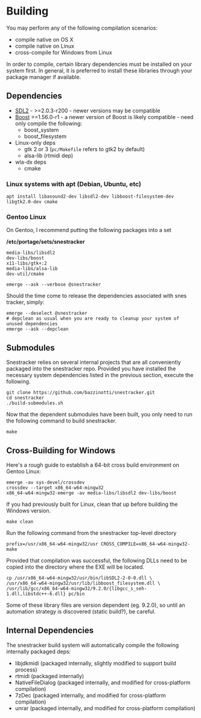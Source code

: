 Building
========
You may perform any of the following compilation scenarios:

- compile native on OS X
- compile native on Linux
- cross-compile for Windows from Linux

In order to compile, certain library dependencies must be installed on your system first. In general, it is preferred to install these libraries through your package manager if available.

Dependencies
------------

- [SDL2](https://www.libsdl.org/download-2.0.php) - >=2.0.3-r200 - newer versions may be compatible
- [Boost](http://www.boost.org/users/history/ "Boost") >=1.56.0-r1 - a newer version of Boost is likely compatible - need only compile the following: 
  - boost\_system
  - boost\_filesystem
- Linux-only deps
  - gtk 2 or 3 (`pc/Makefile` refers to gtk2 by default)
  - alsa-lib (rtmidi dep)
- wla-dx deps
  - cmake

### Linux systems with apt (Debian, Ubuntu, etc)

```
apt install libasound2-dev libsdl2-dev libboost-filesystem-dev libgtk2.0-dev cmake
```

### Gentoo Linux

On Gentoo, I recommend putting the following packages into a set

**/etc/portage/sets/snestracker**

```
media-libs/libsdl2
dev-libs/boost
x11-libs/gtk+:2
media-libs/alsa-lib
dev-util/cmake
```

```
emerge --ask --verbose @snestracker
```

Should the time come to release the dependencies associated with snes
tracker, simply:

```
emerge --deselect @snestracker
# depclean as usual when you are ready to cleanup your system of unused dependencies
emerge --ask --depclean
```


Submodules
----------

Snestracker relies on several internal projects that are all conveniently packaged into the snestracker repo. Provided you have installed the necessary system dependencies listed in the previous section, execute the following.

```
git clone https://github.com/bazzinotti/snestracker.git
cd snestracker
./build-submodules.sh
```

Now that the dependent submodules have been built, you only need to run the following command to build snestracker.

```
make
```

Cross-Building for Windows
--------------------------

Here's a rough guide to establish a 64-bit cross build environment on Gentoo Linux:

```
emerge -av sys-devel/crossdev
crossdev --target x86_64-w64-mingw32
x86_64-w64-mingw32-emerge -av media-libs/libsdl2 dev-libs/boost
```

If you had previously built for Linux, clean that up before building the Windows version.

```
make clean
```

Run the following command from the snestracker top-level directory

```
prefix=/usr/x86_64-w64-mingw32/usr CROSS_COMPILE=x86_64-w64-mingw32- make
```

Provided that compilation was successful, the following DLLs need to be copied into the directory where the EXE will be located.

```
cp /usr/x86_64-w64-mingw32/usr/bin/libSDL2-2-0-0.dll \
/usr/x86_64-w64-mingw32/usr/lib/libboost_filesystem.dll \
/usr/lib/gcc/x86_64-w64-mingw32/9.2.0/{libgcc_s_seh-1.dll,libstdc++-6.dll} pc/bin
```

Some of these library files are version dependent (eg. 9.2.0), so until an
automation strategy is discovered (static build?), be careful.


Internal Dependencies
---------------------

The snestracker build system will automatically compile the following internally packaged deps:

- libjdkmidi (packaged internally, slightly modified to support build process)
- rtmidi (packaged internally)
- NativeFileDialog (packaged internally, and modified for cross-platform compilation)
- 7zDec (packaged internally, and modified for cross-platform compilation)
- unrar (packaged internally, and modified for cross-platform compilation)
